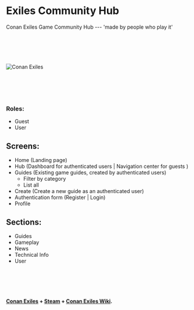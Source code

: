 # Exiles Community Hub

Conan Exiles Game Community Hub ---
'made by people who play it'

# &nbsp;

![Conan Exiles](https://encrypted-tbn0.gstatic.com/images?q=tbn:ANd9GcTTXGH_z2eJRteruLgQtup5KMvCciAoV04RTw&usqp=CAU)

# &nbsp;


### Roles:

- Guest
- User

## Screens:

- Home (Landing page)
- Hub (Dashboard for authenticated users | Navigation center for guests )
- Guides (Existing game guides, created by authenticated users)
    - Filter by category
    - List all
- Create (Create a new guide as an authenticated user)
- Authentication form (Register | Login)
- Profile

## Sections:

- Guides
- Gameplay
- News
- Technical Info
- User

# &nbsp;


#### [Conan Exiles](https://www.conanexiles.com/) + [Steam](https://store.steampowered.com/) + [Conan Exiles Wiki](https://conanexiles.fandom.com/wiki/Conan_Exiles_Wiki).


# &nbsp;

